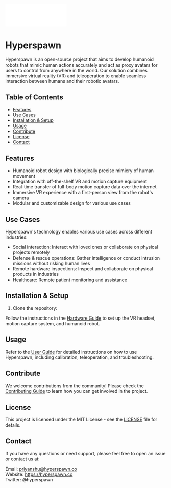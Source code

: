 <img src="https://github.com/Hyperspawn/.github/blob/main/profile/images/Hyperspawn.png" width="192px">

# Hyperspawn

Hyperspawn is an open-source project that aims to develop humanoid robots that mimic human actions accurately and act as proxy avatars for users to control from anywhere in the world. Our solution combines immersive virtual reality (VR) and teleoperation to enable seamless interaction between humans and their robotic avatars.


## Table of Contents
- [Features](#features)
- [Use Cases](#use-cases)
- [Installation & Setup](#installation--setup)
- [Usage](#usage)
- [Contribute](#contribute)
- [License](#license)
- [Contact](#contact)

## Features
- Humanoid robot design with biologically precise mimicry of human movement
- Integration with off-the-shelf VR and motion capture equipment
- Real-time transfer of full-body motion capture data over the internet
- Immersive VR experience with a first-person view from the robot's camera
- Modular and customizable design for various use cases

## Use Cases
Hyperspawn's technology enables various use cases across different industries:

- Social interaction: Interact with loved ones or collaborate on physical projects remotely
- Defense & rescue operations: Gather intelligence or conduct intrusion missions without risking human lives
- Remote hardware inspections: Inspect and collaborate on physical products in industries
- Healthcare: Remote patient monitoring and assistance

## Installation & Setup

1. Clone the repository:

Follow the instructions in the [Hardware Guide](hardware_guide.md) to set up the VR headset, motion capture system, and humanoid robot.

## Usage
Refer to the [User Guide](user_guide.md) for detailed instructions on how to use Hyperspawn, including calibration, teleoperation, and troubleshooting.

## Contribute
We welcome contributions from the community! Please check the [Contributing Guide](contributing.md) to learn how you can get involved in the project.

## License
This project is licensed under the MIT License - see the [LICENSE](/LICENSE) file for details.

## Contact
If you have any questions or need support, please feel free to open an issue or contact us at:

Email: priyanshu@hyperspawn.co  
Website: https://hyperspawn.co  
Twitter: @hyperspawn
